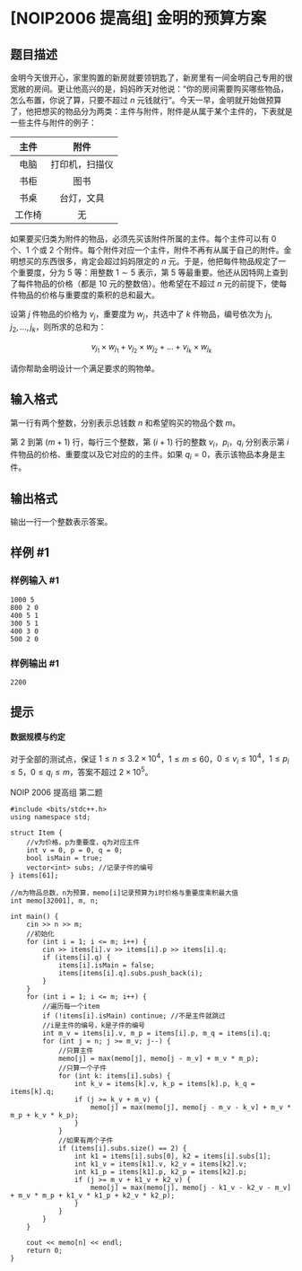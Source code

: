 # [NOIP2006 提高组] 金明的预算方案

## 题目描述

金明今天很开心，家里购置的新房就要领钥匙了，新房里有一间金明自己专用的很宽敞的房间。更让他高兴的是，妈妈昨天对他说：“你的房间需要购买哪些物品，怎么布置，你说了算，只要不超过 $n$ 元钱就行”。今天一早，金明就开始做预算了，他把想买的物品分为两类：主件与附件，附件是从属于某个主件的，下表就是一些主件与附件的例子：

|  主件  |      附件      |
| :----: | :------------: |
|  电脑  | 打印机，扫描仪 |
|  书柜  |      图书      |
|  书桌  |   台灯，文具   |
| 工作椅 |       无       |

如果要买归类为附件的物品，必须先买该附件所属的主件。每个主件可以有 $0$ 个、$1$ 个或 $2$ 个附件。每个附件对应一个主件，附件不再有从属于自己的附件。金明想买的东西很多，肯定会超过妈妈限定的 $n$ 元。于是，他把每件物品规定了一个重要度，分为 $5$ 等：用整数 $1 \sim 5$ 表示，第 $5$ 等最重要。他还从因特网上查到了每件物品的价格（都是 $10$ 元的整数倍）。他希望在不超过 $n$ 元的前提下，使每件物品的价格与重要度的乘积的总和最大。

设第 $j$ 件物品的价格为 $v_j$，重要度为 $w_j$，共选中了 $k$ 件物品，编号依次为 $j_1,j_2,\dots,j_k$，则所求的总和为：

$$v_{j_1} \times w_{j_1}+v_{j_2} \times w_{j_2}+ \dots +v_{j_k} \times w_{j_k}$$

请你帮助金明设计一个满足要求的购物单。

## 输入格式

第一行有两个整数，分别表示总钱数 $n$ 和希望购买的物品个数 $m$。

第 $2$ 到第 $(m + 1)$ 行，每行三个整数，第 $(i + 1)$ 行的整数 $v_i$，$p_i$，$q_i$ 分别表示第 $i$ 件物品的价格、重要度以及它对应的的主件。如果 $q_i=0$，表示该物品本身是主件。

## 输出格式

输出一行一个整数表示答案。

## 样例 #1

### 样例输入 #1

```
1000 5
800 2 0
400 5 1
300 5 1
400 3 0
500 2 0
```

### 样例输出 #1

```
2200
```

## 提示

#### 数据规模与约定

对于全部的测试点，保证 $1 \leq n \leq 3.2 \times 10^4$，$1 \leq m \leq 60$，$0 \leq v_i \leq 10^4$，$1 \leq p_i \leq 5$，$0 \leq q_i \leq m$，答案不超过 $2 \times 10^5$。

NOIP 2006 提高组 第二题



```
#include <bits/stdc++.h>
using namespace std;

struct Item {
    //v为价格，p为重要度，q为对应主件
    int v = 0, p = 0, q = 0;
    bool isMain = true;
    vector<int> subs; //记录子件的编号
} items[61];

//m为物品总数，n为预算，memo[i]记录预算为i时价格与重要度乘积最大值
int memo[32001], m, n;

int main() {
    cin >> n >> m;
    //初始化
    for (int i = 1; i <= m; i++) {
        cin >> items[i].v >> items[i].p >> items[i].q;
        if (items[i].q) {
            items[i].isMain = false;
            items[items[i].q].subs.push_back(i);
        }
    }
    for (int i = 1; i <= m; i++) {
        //遍历每一个item
        if (!items[i].isMain) continue; //不是主件就跳过
        //i是主件的编号，k是子件的编号
        int m_v = items[i].v, m_p = items[i].p, m_q = items[i].q;
        for (int j = n; j >= m_v; j--) {
            //只算主件
            memo[j] = max(memo[j], memo[j - m_v] + m_v * m_p);
            //只算一个子件
            for (int k: items[i].subs) {
                int k_v = items[k].v, k_p = items[k].p, k_q = items[k].q;
                if (j >= k_v + m_v) {
                    memo[j] = max(memo[j], memo[j - m_v - k_v] + m_v * m_p + k_v * k_p);
                }
            }
            //如果有两个子件
            if (items[i].subs.size() == 2) {
                int k1 = items[i].subs[0], k2 = items[i].subs[1];
                int k1_v = items[k1].v, k2_v = items[k2].v;
                int k1_p = items[k1].p, k2_p = items[k2].p;
                if (j >= m_v + k1_v + k2_v) {
                    memo[j] = max(memo[j], memo[j - k1_v - k2_v - m_v] + m_v * m_p + k1_v * k1_p + k2_v * k2_p);
                }
            }
        }
    }

    cout << memo[n] << endl;
    return 0;
}
```





